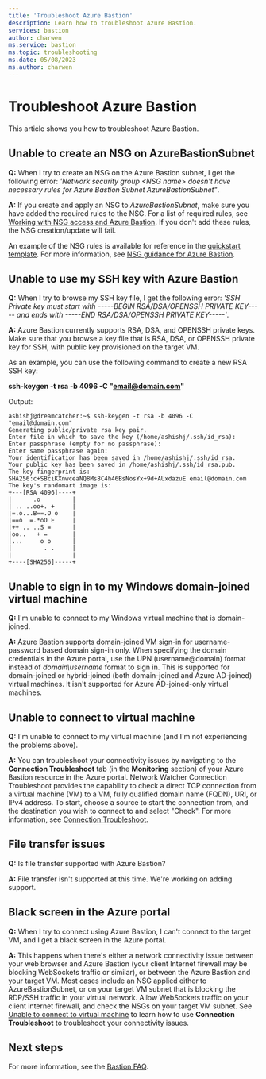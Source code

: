 ```yaml
---
title: 'Troubleshoot Azure Bastion'
description: Learn how to troubleshoot Azure Bastion.
services: bastion
author: charwen
ms.service: bastion
ms.topic: troubleshooting
ms.date: 05/08/2023
ms.author: charwen
---
```


# Troubleshoot Azure Bastion

This article shows you how to troubleshoot Azure Bastion.

## <a name="nsg"></a>Unable to create an NSG on AzureBastionSubnet

**Q:** When I try to create an NSG on the Azure Bastion subnet, I get the following error: *'Network security group \<NSG name\> doesn't have necessary rules for Azure Bastion Subnet AzureBastionSubnet"*.

**A:** If you create and apply an NSG to *AzureBastionSubnet*, make sure you have added the required rules to the NSG. For a list of required rules, see [Working with NSG access and Azure Bastion](./bastion-nsg.md). If you don't add these rules, the NSG creation/update will fail.

An example of the NSG rules is available for reference in the [quickstart template](https://azure.microsoft.com/resources/templates/azure-bastion-nsg/).
For more information, see [NSG guidance for Azure Bastion](bastion-nsg.md).

## <a name="sshkey"></a>Unable to use my SSH key with Azure Bastion

**Q:** When I try to browse my SSH key file, I get the following error: *'SSH Private key must start with -----BEGIN RSA/DSA/OPENSSH PRIVATE KEY----- and ends with -----END RSA/DSA/OPENSSH PRIVATE KEY-----'*.

**A:** Azure Bastion currently supports RSA, DSA, and OPENSSH private keys. Make sure that you browse a key file that is RSA, DSA, or OPENSSH private key for SSH, with public key provisioned on the target VM. 

As an example, you can use the following command to create a new RSA SSH key:

**ssh-keygen -t rsa -b 4096 -C "email@domain.com"**

Output:

```
ashishj@dreamcatcher:~$ ssh-keygen -t rsa -b 4096 -C "email@domain.com"
Generating public/private rsa key pair.
Enter file in which to save the key (/home/ashishj/.ssh/id_rsa):
Enter passphrase (empty for no passphrase):
Enter same passphrase again:
Your identification has been saved in /home/ashishj/.ssh/id_rsa.
Your public key has been saved in /home/ashishj/.ssh/id_rsa.pub.
The key fingerprint is:
SHA256:c+SBciKXnwceaNQ8Ms8C4h46BsNosYx+9d+AUxdazuE email@domain.com
The key's randomart image is:
+---[RSA 4096]----+
|      .o         |
| .. ..oo+. +     |
|=.o...B==.O o    |
|==o  =.*oO E     |
|++ .. ..S =      |
|oo..   + =       |
|...     o o      |
|         . .     |
|                 |
+----[SHA256]-----+
```

## <a name="domain"></a>Unable to sign in to my Windows domain-joined virtual machine

**Q:** I'm unable to connect to my Windows virtual machine that is domain-joined.

**A:** Azure Bastion supports domain-joined VM sign-in for username-password based domain sign-in only. When specifying the domain credentials in  the Azure portal, use the UPN (username@domain) format instead of *domain\username* format to sign in. This is supported for domain-joined or hybrid-joined (both domain-joined and Azure AD-joined) virtual machines. It isn't supported for Azure AD-joined-only virtual machines.

## <a name="connectivity"></a> Unable to connect to virtual machine

**Q:** I'm unable to connect to my virtual machine (and I'm not experiencing the problems above).

**A:** You can troubleshoot your connectivity issues by navigating to the **Connection Troubleshoot** tab (in the **Monitoring** section) of your Azure Bastion resource in the Azure portal. Network Watcher Connection Troubleshoot provides the capability to check a direct TCP connection from a virtual machine (VM) to a VM, fully qualified domain name (FQDN), URI, or IPv4 address. To start, choose a source to start the connection from, and the destination you wish to connect to and select "Check". For more information, see [Connection Troubleshoot](../network-watcher/network-watcher-connectivity-overview.md).


## <a name="filetransfer"></a>File transfer issues

**Q:** Is file transfer supported with Azure Bastion?

**A:** File transfer isn't supported at this time. We're working on adding support.

## <a name="blackscreen"></a>Black screen in the Azure portal

**Q:** When I try to connect using Azure Bastion, I can't connect to the target VM, and I get a black screen in the Azure portal.

**A:** This happens when there's either a network connectivity issue between your web browser and Azure Bastion (your client Internet firewall may be blocking WebSockets traffic or similar), or between the Azure Bastion and your target VM. Most cases include an NSG applied either to AzureBastionSubnet, or on your target VM subnet that is blocking the RDP/SSH traffic in your virtual network. Allow WebSockets traffic on your client internet firewall, and check the NSGs on your target VM subnet. See [Unable to connect to virtual machine](#connectivity) to learn how to use **Connection Troubleshoot** to troubleshoot your connectivity issues.

## Next steps

For more information, see the [Bastion FAQ](bastion-faq.md).

